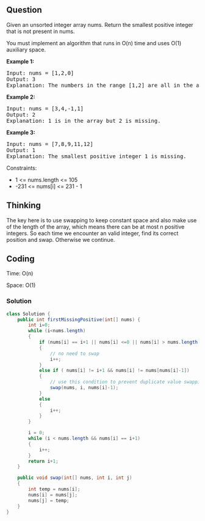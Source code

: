 ## Question
Given an unsorted integer array nums. Return the smallest positive integer that is not present in nums.  
  
You must implement an algorithm that runs in O(n) time and uses O(1) auxiliary space.  

  
**Example 1:**
<pre>
Input: nums = [1,2,0]
Output: 3
Explanation: The numbers in the range [1,2] are all in the array.
</pre>

**Example 2:**
<pre>
Input: nums = [3,4,-1,1]
Output: 2
Explanation: 1 is in the array but 2 is missing.
</pre>

**Example 3:**
<pre>
Input: nums = [7,8,9,11,12]
Output: 1
Explanation: The smallest positive integer 1 is missing.
</pre>

Constraints:  
* 1 <= nums.length <= 105  
* -231 <= nums[i] <= 231 - 1  

## Thinking
The key here is to use swapping to keep constant space and also make use of the length of the array, which means there can be at most n positive integers. So each time we encounter an valid integer, find its correct position and swap. Otherwise we continue.


## Coding
Time: O(n)

Space: O(1)

### Solution 
```java
class Solution {
    public int firstMissingPositive(int[] nums) {
        int i=0;
        while (i<nums.length)
        {
            if (nums[i] == i+1 || nums[i] <=0 || nums[i] > nums.length)
            {
                // no need to swap
                i++;
            }
            else if ( nums[i] != i+1 && nums[i] != nums[nums[i]-1])
            {
                // use this condition to prevent duplicate value swapping
                swap(nums, i, nums[i]-1);
            }
            else
            {
                i++;
            }
        }

        i = 0;
        while (i < nums.length && nums[i] == i+1)
        {
            i++;
        }
        return i+1;    
    }

    public void swap(int[] nums, int i, int j)
    {
        int temp = nums[i];
        nums[i] = nums[j];
        nums[j] = temp;
    }
}
```